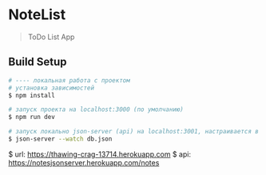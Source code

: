 # NoteList

> ToDo List App

## Build Setup

``` bash
# ---- локальная работа с проектом
# установка зависимостей
$ npm install

# запуск проекта на localhost:3000 (по умолчанию)
$ npm run dev

# запуск локально json-server (api) на localhost:3001, настраивается в json.server.json
$ json-server --watch db.json
```

$ url: https://thawing-crag-13714.herokuapp.com
$ api: https://notesjsonserver.herokuapp.com/notes




